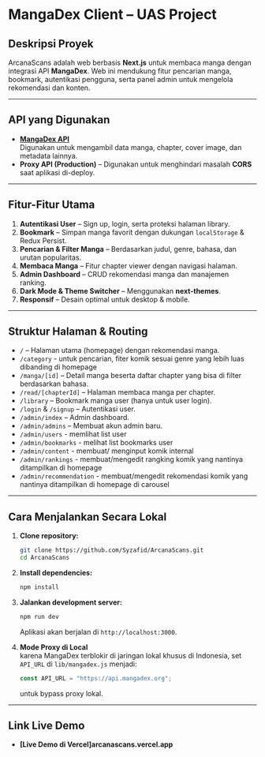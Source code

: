 # MangaDex Client – UAS Project

## Deskripsi Proyek
 ArcanaScans adalah web berbasis **Next.js** untuk membaca manga dengan integrasi API **MangaDex**. Web ini mendukung fitur pencarian manga, bookmark, autentikasi pengguna, serta panel admin untuk mengelola rekomendasi dan konten.

---

## API yang Digunakan
- **[MangaDex API](https://api.mangadex.org/)**  
  Digunakan untuk mengambil data manga, chapter, cover image, dan metadata lainnya.  
- **Proxy API (Production)** – Digunakan untuk menghindari masalah **CORS** saat aplikasi di-deploy.

---

## Fitur-Fitur Utama
1. **Autentikasi User** – Sign up, login, serta proteksi halaman library.  
2. **Bookmark** – Simpan manga favorit dengan dukungan `localStorage` & Redux Persist.  
3. **Pencarian & Filter Manga** – Berdasarkan judul, genre, bahasa, dan urutan popularitas.  
4. **Membaca Manga** – Fitur chapter viewer dengan navigasi halaman.  
5. **Admin Dashboard** – CRUD rekomendasi manga dan manajemen ranking.  
6. **Dark Mode & Theme Switcher** – Menggunakan **next-themes**.  
7. **Responsif** – Desain optimal untuk desktop & mobile.  

---

## Struktur Halaman & Routing
- `/` – Halaman utama (homepage) dengan rekomendasi manga.
- `/category` - untuk pencarian, fiter komik sesuai genre yang lebih luas dibanding di homepage  
- `/manga/[id]` – Detail manga beserta daftar chapter yang bisa di filter berdasarkan bahasa.  
- `/read/[chapterId]` – Halaman membaca manga per chapter.  
- `/library` – Bookmark manga user (hanya untuk user login).  
- `/login` & `/signup` – Autentikasi user.  
- `/admin/index` – Admin dashboard.  
- `/admin/admins` – Membuat akun admin baru.
- `/admin/users` - memlihat list user
- `/admin/bookmarks` - melihat list bookmarks user
- `/admin/content` - membuat/ menginput komik internal 
- `/admin/rankings` - membuat/mengedit rangking komik yang nantinya ditampilkan di homepage
- `/admin/recommendation` - membuat/mengedit rekomendasi komik yang nantinya ditampilkan di homepage di carousel

---

## Cara Menjalankan Secara Lokal
1. **Clone repository:**
   ```bash
   git clone https://github.com/Syzafid/ArcanaScans.git
   cd ArcanaScans
   ```

2. **Install dependencies:**
   ```bash
   npm install
   ```

3. **Jalankan development server:**
   ```bash
   npm run dev
   ```
   Aplikasi akan berjalan di `http://localhost:3000`.

4. **Mode Proxy di Local**  
   karena MangaDex terblokir di jaringan lokal khusus di Indonesia, set `API_URL` di `lib/mangadex.js` menjadi:
   ```js
   const API_URL = "https://api.mangadex.org";
   ```
   untuk bypass proxy lokal.

---

## Link Live Demo
- **[Live Demo di Vercel]arcanascans.vercel.app**  

